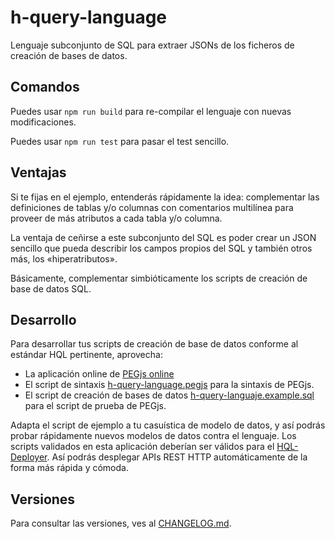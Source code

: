# h-query-language

Lenguaje subconjunto de SQL para extraer JSONs de los ficheros de creación de bases de datos.


## Comandos

Puedes usar `npm run build` para re-compilar el lenguaje con nuevas modificaciones.

Puedes usar `npm run test` para pasar el test sencillo.

## Ventajas

Si te fijas en el ejemplo, entenderás rápidamente la idea: complementar las definiciones de tablas y/o columnas con comentarios multilínea para proveer de más atributos a cada tabla y/o columna.

La ventaja de ceñirse a este subconjunto del SQL es poder crear un JSON sencillo que pueda describir los campos propios del SQL y también otros más, los «hiperatributos».

Básicamente, complementar simbióticamente los scripts de creación de base de datos SQL.

## Desarrollo

Para desarrollar tus scripts de creación de base de datos conforme al estándar HQL pertinente, aprovecha:

  - La aplicación online de [PEGjs online](https://pegjs.org/online)
  - El script de sintaxis [h-query-language.pegjs](https://raw.githubusercontent.com/allnulled/h-query-language/main/h-query-language.pegjs) para la sintaxis de PEGjs.
  - El script de creación de bases de datos [h-query-languaje.example.sql](https://raw.githubusercontent.com/allnulled/h-query-language/main/h-query-languaje.example.sql) para el script de prueba de PEGjs.

Adapta el script de ejemplo a tu casuística de modelo de datos, y así podrás probar rápidamente nuevos modelos de datos contra el lenguaje. Los scripts validados en esta aplicación deberían ser válidos para el [HQL-Deployer](https://github.com/allnulled/hql-deployer/tree/main). Así podrás desplegar APIs REST HTTP automáticamente de la forma más rápida y cómoda.

## Versiones

Para consultar las versiones, ves al [CHANGELOG.md](./CHANGELOG.md).